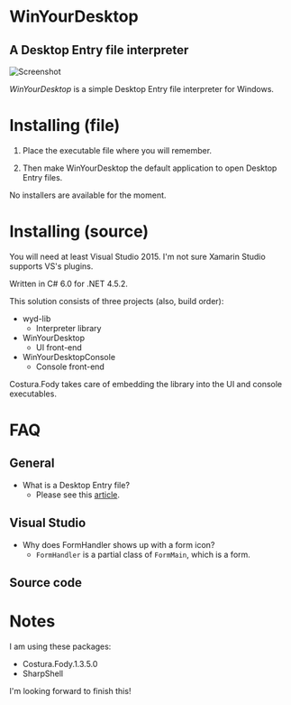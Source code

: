 # WinYourDesktop
## A Desktop Entry file interpreter

![Screenshot](http://didi.wcantin.ca/p/wyd1.png)

_WinYourDesktop_ is a simple Desktop Entry file interpreter for Windows.

# Installing (file)

1. Place the executable file where you will remember.

2. Then make WinYourDesktop the default application to open Desktop Entry files.

No installers are available for the moment.

# Installing (source)

You will need at least Visual Studio 2015. I'm not sure Xamarin Studio supports VS's plugins.

Written in C# 6.0 for .NET 4.5.2.

This solution consists of three projects (also, build order):

- wyd-lib
  - Interpreter library
- WinYourDesktop
  - UI front-end
- WinYourDesktopConsole
  - Console front-end

Costura.Fody takes care of embedding the library into the UI and console executables.

# FAQ

## General

- What is a Desktop Entry file?
  - Please see this [article](http://www.linuxtopia.org/online_books/linux_desktop_guides/gnome_2.14_admin_guide/menustructure-desktopentry.html).
  
## Visual Studio

- Why does FormHandler shows up with a form icon?
  - `FormHandler` is a partial class of `FormMain`, which is a form.
  
## Source code

# Notes

I am using these packages:
- Costura.Fody.1.3.5.0
- SharpShell

I'm looking forward to finish this!